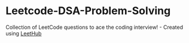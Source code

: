 # Leetcode-DSA-Problem-Solving
Collection of LeetCode questions to ace the coding interview! - Created using [LeetHub](https://github.com/QasimWani/LeetHub)
